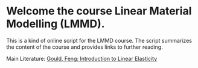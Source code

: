# Welcome the course Linear Material Modelling (LMMD). 

This is a kind of online script for the LMMD course. The script summarizes the content of the course and provides links to further reading.  


Main Literature:
[Gould, Feng: Introduction to Linear Elasticity](https://hds.hebis.de/fuas/Record/HEB43504835X)

```{tableofcontents}
```
